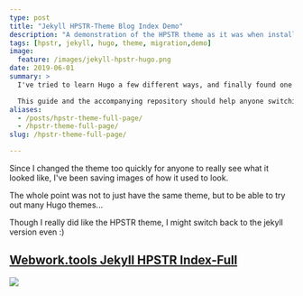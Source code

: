 ```yaml
---
type: post
title: "Jekyll HPSTR-Theme Blog Index Demo"
description: "A demonstration of the HPSTR theme as it was when installed."
tags: [hpstr, jekyll, hugo, theme, migration,demo]
image:
  feature: /images/jekyll-hpstr-hugo.png
date: 2019-06-01
summary: >
  I've tried to learn Hugo a few different ways, and finally found one that works for me, and I hope will work well for anyone.

  This guide and the accompanying repository should help anyone switching from either Jekyll to Hugo, *or* Hugo to Jekyll.
aliases:
  - /posts/hpstr-theme-full-page/
  - /hpstr-theme-full-page/
slug: /hpstr-theme-full-page/

---
```


Since I changed the theme too quickly for anyone to really see what it looked like, I've been saving images of how it used to look.

The whole point was not to just have the same theme, but to be able to try out many Hugo themes...

Though I really did like the HPSTR theme, I might switch back to the jekyll version even :)

## [Webwork.tools Jekyll HPSTR Index-Full](https://infominer.id/web-work/images/Webwork.tools-HPSTR-DEMO-post-index.jpg)

![](https://infominer.id/web-work/images/Webwork.tools-HPSTR-DEMO-Tools-Digital-Transformation.jpg)
